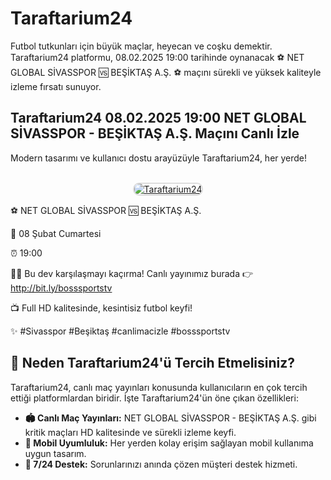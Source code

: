 <h1>Taraftarium24</h1>
<p>Futbol tutkunları için büyük maçlar, heyecan ve coşku demektir. Taraftarium24 platformu, 08.02.2025 19:00 tarihinde oynanacak ⚽️ NET GLOBAL SİVASSPOR 🆚 BEŞİKTAŞ A.Ş. ⚽️ maçını sürekli ve yüksek kaliteyle izleme fırsatı sunuyor.</p>

<h2>Taraftarium24 08.02.2025 19:00 NET GLOBAL SİVASSPOR - BEŞİKTAŞ A.Ş. Maçını Canlı İzle</h2>
<p>Modern tasarımı ve kullanıcı dostu arayüzüyle Taraftarium24, her yerde!</p>

<center>
  <br>
  <a href="https://bit.ly/bosssportstv" title="Taraftarium24 Giriş">
    <img src="https://i.ibb.co/5K7Ks6w/zzzz3.gif" alt="Taraftarium24" style="max-width:100%; border:2px solid #ddd; border-radius:10px;">
  </a>
</center>

<p>⚽️ NET GLOBAL SİVASSPOR 🆚 BEŞİKTAŞ A.Ş.</p>
<p>📅 08 Şubat Cumartesi</p>
<p>⏰ 19:00</p>
<p>🔴🔶 Bu dev karşılaşmayı kaçırma! Canlı yayınımız burada 👉 <a href="http://bit.ly/bosssportstv">http://bit.ly/bosssportstv</a></p>
<p>📺 Full HD kalitesinde, kesintisiz futbol keyfi!</p>
<p>✨ #Sivasspor #Beşiktaş #canlimacizle #bosssportstv</p>

<h2>🌟 Neden Taraftarium24'ü Tercih Etmelisiniz?</h2>
<p>Taraftarium24, canlı maç yayınları konusunda kullanıcıların en çok tercih ettiği platformlardan biridir. İşte Taraftarium24'ün öne çıkan özellikleri:</p>

<ul>
  <li><strong>🏟 Canlı Maç Yayınları:</strong> NET GLOBAL SİVASSPOR - BEŞİKTAŞ A.Ş. gibi kritik maçları HD kalitesinde ve sürekli izleme keyfi.</li>
  <li><strong>📱 Mobil Uyumluluk:</strong> Her yerden kolay erişim sağlayan mobil kullanıma uygun tasarım.</li>
  <li><strong>💬 7/24 Destek:</strong> Sorunlarınızı anında çözen müşteri destek hizmeti.</li>
</ul>
